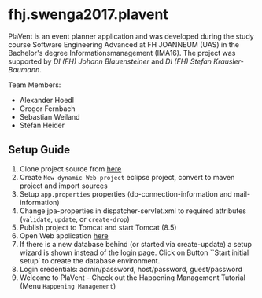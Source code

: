 # fhj.swenga2017.plavent

PlaVent is an event planner application and was developed during the study course Software Engineering Advanced at FH JOANNEUM (UAS)
in the Bachelor's degree Informationsmanagement (IMA16). The project was supported by *DI (FH) Johann Blauensteiner* and *DI (FH) Stefan Krausler-Baumann*.

Team Members:
- Alexander Hoedl
- Gregor Fernbach
- Sebastian Weiland
- Stefan Heider



## Setup Guide
1. Clone project source from [here](https://github.com/sweiland/fhj.swenga2017.plavent)
2. Create ``New dynamic Web project`` eclipse project, convert to maven project and import sources  
3. Setup ``app.properties`` properties (db-connection-information and mail-information)
4. Change jpa-properties in dispatcher-servlet.xml to required attributes (``validate``, ``update``, or ``create-drop``)
5. Publish project to Tomcat and start Tomcat (8.5)
6. Open Web application [here](http://localhost:8080/fhj.swenga2017.plavent/)
7. If there is a new database behind (or started via create-update) a setup wizard is shown instead of the login page. Click on Button ``Start initial setup` to create the database environment.
8. Login credentials: admin/password, host/password, guest/password
9. Welcome to PlaVent - Check out the Happening Management Tutorial (Menu ``Happening Management``)
